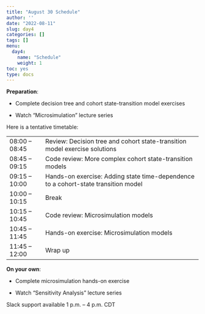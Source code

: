 ```yaml
---
title: "August 30 Schedule"
author: ''
date: "2022-08-11"
slug: day4
categories: []
tags: []
menu:
  day4:
    name: "Schedule"
    weight: 1
toc: yes
type: docs
---
```


**Preparation**:

- Complete decision tree and cohort state-transition model exercises

- Watch “Microsimulation” lecture series

Here is a tentative timetable:

|                            |            |
|--------------------------------------------|:------------------|
| 08:00 – 08:45 | Review: Decision tree and cohort state-transition model exercise solutions |
| 08:45 – 09:15 | Code review: More complex cohort state-transition models |
| 09:15 – 10:00 | Hands-on exercise: Adding state time-dependence to a cohort-state transition model  |
| 10:00 – 10:15 | Break |
| 10:15 – 10:45 | Code review: Microsimulation models |
| 10:45 – 11:45 | Hands-on exercise: Microsimulation models |
| 11:45 – 12:00 | Wrap up |


**On your own**:

- Complete microsimulation hands-on exercise

- Watch “Sensitivity Analysis” lecture series

Slack support available 1 p.m. – 4 p.m. CDT

<!-- ## Live session recording: -->

<!-- [Link](https://us02web.zoom.us/rec/share/7tUN3LBxQ2_MRkCByl030LWqmf6TzGfxnbadL9Z6Z6BRFBuNoJ05EYH6j9O2o9nd.z_PByKw5n7yFnT4f) -->

<!-- Passcode: +8AsHLg# -->

<!-- ```{r, echo=F} -->
<!-- blogdown::shortcode("vimeo", "593027038") -->
<!-- ``` -->


 

